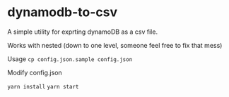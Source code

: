 # dynamodb-to-csv


A simple utility for exprting dynamoDB as a csv file.

Works with nested (down to one level, someone feel free to fix that mess)

Usage
`cp config.json.sample config.json`

Modify config.json

`yarn install`
`yarn start`
